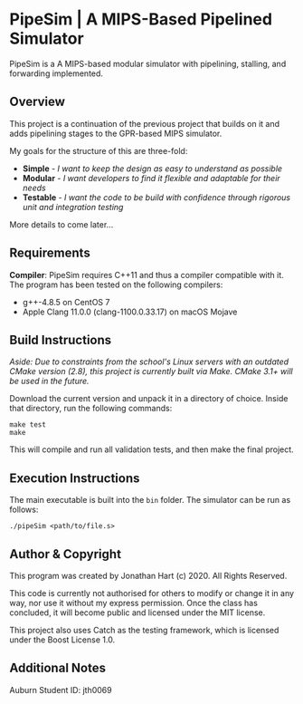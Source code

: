 # PipeSim | A MIPS-Based Pipelined Simulator
PipeSim is a A MIPS-based modular simulator with pipelining, stalling, and forwarding implemented.

## Overview
This project is a continuation of the previous project that builds on it and adds pipelining stages to the GPR-based MIPS simulator.

My goals for the structure of this are three-fold:

* **Simple** - _I want to keep the design as easy to understand as possible_
* **Modular** - _I want developers to find it flexible and adaptable for their needs_
* **Testable** - _I want the code to be build with confidence through rigorous unit and integration testing_

More details to come later...

## Requirements
**Compiler**: PipeSim requires C++11 and thus a compiler compatible with it. The program has been tested on the following compilers:

* g++-4.8.5 on CentOS 7
* Apple Clang 11.0.0 (clang-1100.0.33.17) on macOS Mojave

## Build Instructions
_Aside: Due to constraints from the school's Linux servers with an outdated CMake version (2.8), this project is currently built via Make. CMake 3.1+ will be used in the future._

Download the current version and unpack it in a directory of choice. Inside that directory, run the following commands:

```
make test
make
```

This will compile and run all validation tests, and then make the final project.

## Execution Instructions
The main executable is built into the `bin` folder. The simulator can be run as follows:

```
./pipeSim <path/to/file.s>
```

## Author & Copyright
This program was created by Jonathan Hart (c) 2020. All Rights Reserved.

This code is currently not authorised for others to modify or change it in any way, nor use it without my express permission. Once the class has concluded, it will become public and licensed under the MIT license.

This project also uses Catch as the testing framework, which is licensed under the Boost License 1.0.

## Additional Notes
Auburn Student ID:  jth0069